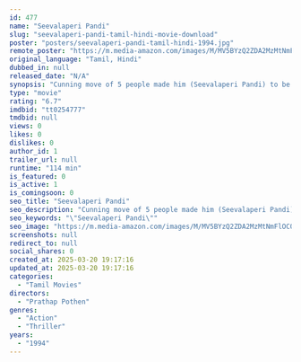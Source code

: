 ```yaml
---
id: 477
name: "Seevalaperi Pandi"
slug: "seevalaperi-pandi-tamil-hindi-movie-download"
poster: "posters/seevalaperi-pandi-tamil-hindi-1994.jpg"
remote_poster: "https://m.media-amazon.com/images/M/MV5BYzQ2ZDA2MzMtNmFlOC00MTMyLTkyMjAtM2MwZWZiMGYxY2MxXkEyXkFqcGdeQXVyNTM3MDMyMDQ@._V1_SX300.jpg"
original_language: "Tamil, Hindi"
dubbed_in: null
released_date: "N/A"
synopsis: "Cunning move of 5 people made him (Seevalaperi Pandi) to be prisoned. Once the truth breaks out, he takes up the revenge on them."
type: "movie"
rating: "6.7"
imdbid: "tt0254777"
tmdbid: null
views: 0
likes: 0
dislikes: 0
author_id: 1
trailer_url: null
runtime: "114 min"
is_featured: 0
is_active: 1
is_comingsoon: 0
seo_title: "Seevalaperi Pandi"
seo_description: "Cunning move of 5 people made him (Seevalaperi Pandi) to be prisoned. Once the truth breaks out, he takes up the revenge on them."
seo_keywords: "\"Seevalaperi Pandi\""
seo_image: "https://m.media-amazon.com/images/M/MV5BYzQ2ZDA2MzMtNmFlOC00MTMyLTkyMjAtM2MwZWZiMGYxY2MxXkEyXkFqcGdeQXVyNTM3MDMyMDQ@._V1_SX300.jpg"
screenshots: null
redirect_to: null
social_shares: 0
created_at: 2025-03-20 19:17:16
updated_at: 2025-03-20 19:17:16
categories:
  - "Tamil Movies"
directors:
  - "Prathap Pothen"
genres:
  - "Action"
  - "Thriller"
years:
  - "1994"
---
```

